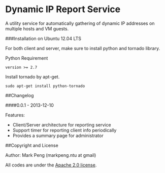 Dynamic IP Report Service
=========================

A utility service for automatically gathering of dynamic IP addresses on multiple hosts and VM guests.


###Installation on Ubuntu 12.04 LTS

For both client and server, make sure to install python and tornado library.

Python Requirement

    version >= 2.7

Install tornado by apt-get.

    sudo apt-get install python-tornado




##Changelog

####0.0.1 - 2013-12-10

Features:

  - Client/Server architecture for reporting service
  - Support timer for reporting client info periodically
  - Provides a summary page for administrator



##Copyright and License

Author: Mark Peng (markpeng.ntu at gmail)

All codes are under the [Apache 2.0 license](LICENSE).
